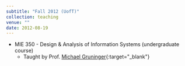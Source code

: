 ```yaml
---
subtitle: "Fall 2012 (UofT)"
collection: teaching
venue: ""
date: 2012-08-19
---
```


* MIE 350 - Design & Analysis of Information Systems (undergraduate course)
    * Taught by Prof. [Michael Gruninger](http://stl.mie.utoronto.ca/gruninger.html){:target="_blank"}